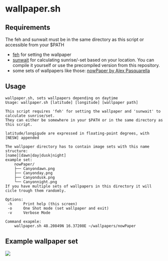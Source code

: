 # wallpaper.sh

## Requirements
The feh and sunwait must be in the same directory as this script or accessible from your $PATH
- [feh](http://feh.finalrewind.org/) for setting the wallpaper
- [sunwait](http://sourceforge.net/projects/sunwait4windows/) for calculating sunrise/-set based on your location. You can compile it yourself or use the precompiled version from this repository.
- some sets of wallpapers like those: [nowPaper by Alex Pasquarella](https://imgur.com/a/SBxCV)

## Usage
```
wallpaper.sh, sets wallpapers depending on daytime
Usage: wallpaper.sh [latitude] [longitude] [wallpaper path]

This script requires 'feh' for setting the wallpaper and 'sunwait' to calculate sunrise/set.
They can either be somewhere in your $PATH or in the same directory as this script.

latitude/longigude are expressed in floating-point degrees, with [NESW] appended

The wallpaper directory has to contain image sets with this name structure:
[name][dawn|day|dusk|night]
example set:
 	nowPaper/
 	├── Canyondawn.png
 	├── Canyonday.png
 	├── Canyondusk.png
 	└── Canyonnight.png
If you have multiple sets of wallpapers in this directory it will cicle trough them randomly.

Options:
 -h 	Print help (this screen)
 -o 	One Shot mode (set wallpaper and exit)
 -v 	Verbose Mode

Command exapmle:
	wallpaper.sh 48.20849N 16.37208E ~/wallpapers/nowPaper
```
## Example wallpaper set
![](https://imgur.com/lrZAbFr)
